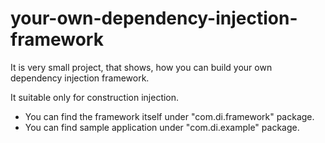 # your-own-dependency-injection-framework

It is very small project, that shows, how you can build your own dependency injection framework.

It suitable only for construction injection.

- You can find the framework itself under "com.di.framework" package.
- You can find sample application under "com.di.example" package.
